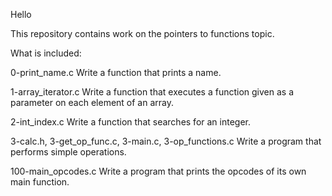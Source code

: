 Hello

This repository contains work on the pointers to functions topic.

What is included:

0-print_name.c
	Write a function that prints a name.

1-array_iterator.c
	Write a function that executes a function given as a parameter on each element of an array.

2-int_index.c
	Write a function that searches for an integer.

3-calc.h, 3-get_op_func.c, 3-main.c, 3-op_functions.c
	Write a program that performs simple operations.

100-main_opcodes.c
	Write a program that prints the opcodes of its own main function.